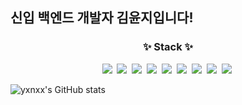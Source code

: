 ## 신입 백엔드 개발자 김윤지입니다!

<h3 align="center">✨ Stack ✨</h3>
<div align="center">
  <img src="https://img.shields.io/badge/Python-3670A0?style=for-the-badge&logo=Python&logoColor=white" />&nbsp
  <img src="https://img.shields.io/badge/Java-007396?style=for-the-badge&logo=Java&logoColor=white" />&nbsp
  <img src="https://img.shields.io/badge/Spring-6DB33F?style=for-the-badge&logo=Spring&logoColor=white" />&nbsp
  <img src="https://img.shields.io/badge/MySQL-4479A1?style=for-the-badge&logo=MySQL&logoColor=white" />&nbsp
  <img src="https://img.shields.io/badge/aws-232F3E?style=for-the-badge&logo=Amazon aws&logoColor=white" />&nbsp
  <img src="https://img.shields.io/badge/djano-092E20?style=for-the-badge&logo=Django&logoColor=white" />&nbsp
  <img src="https://img.shields.io/badge/C++-00599C?style=for-the-badge&logo=C++&logoColor=white" />&nbsp
  <img src="https://img.shields.io/badge/Docker-2496ED?style=for-the-badge&logo=Docker&logoColor=white" />&nbsp
  <img src="https://img.shields.io/badge/Kubernetes-326CE5?style=for-the-badge&logo=Kubernetes&logoColor=white" />&nbsp
</div>

![yxnxx's GitHub stats](https://github-readme-stats.vercel.app/api?username=yxnxx&show_icons=true&theme=radical)


<!--
**yxnxx/yxnxx** is a ✨ _special_ ✨ repository because its `README.md` (this file) appears on your GitHub profile.

Here are some ideas to get you started:

- 🔭 I’m currently working on ...
- 🌱 I’m currently learning ...
- 👯 I’m looking to collaborate on ...
- 🤔 I’m looking for help with ...
- 💬 Ask me about ...
- 📫 How to reach me: ...
- 😄 Pronouns: ...
- ⚡ Fun fact: ...
-->

